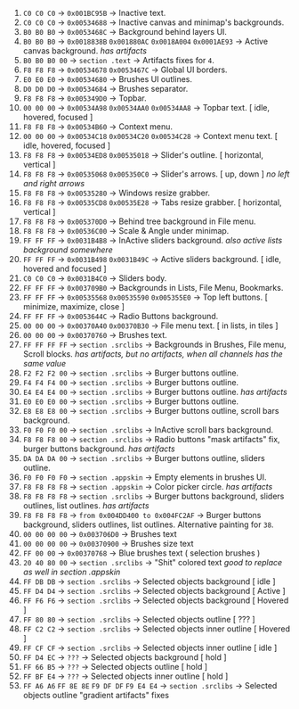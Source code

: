 1. `C0 C0 C0` → `0x001BC95B` → Inactive text.
2. `C0 C0 C0` → `0x00534688` → Inactive canvas and minimap's backgrounds.
3. `B0 B0 B0` → `0x0053468C` → Background behind layers UI.
4. `B0 B0 B0` → `0x0018838B` `0x001880AC` `0x0018A004` `0x0001AE93` → Active canvas background. *has artifacts*
5. `B0 B0 B0 00` → `section .text` → Artifacts fixes for `4`.
6. `F8 F8 F8` → `0x00534678` `0x0053467C` → Global UI borders.
7. `E0 E0 E0` → `0x00534680` → Brushes UI outlines.
8. `D0 D0 D0` → `0x00534684` → Brushes separator.
9. `F8 F8 F8` → `0x005349D0` → Topbar.
10. `00 00 00` → `0x00534A98` `0x00534AA0` `0x00534AA8` → Topbar text. [ idle, hovered, focused ]
11. `F8 F8 F8` → `0x00534B60` → Context menu.
12. `00 00 00` → `0x00534C18` `0x00534C20` `0x00534C28` → Context menu text. [ idle, hovered, focused ]
13. `F8 F8 F8` → `0x00534ED8` `0x00535018` → Slider's outline. [ horizontal, vertical ]
14. `F8 F8 F8` → `0x00535068` `0x005350C0` → Slider's arrows. [ up, down ] *no left and right arrows* 
15. `F8 F8 F8` → `0x00535280` → Windows resize grabber.
16. `F8 F8 F8` → `0x00535CD8` `0x00535E28` → Tabs resize grabber. [ horizontal, vertical ]
17. `F8 F8 F8` → `0x005370D0` → Behind tree background in File menu.
18. `F8 F8 F8` → `0x00536C00` → Scale & Angle under minimap.
19. `FF FF FF` → `0x0031B4B8` → InActive sliders background. *also active lists background somewhere*
20. `FF FF FF` → `0x0031B498` `0x0031B49C` → Active sliders background. [ idle, hovered and focused ]
21. `C0 C0 C0` → `0x0031B4C0` → Sliders body.
22. `FF FF FF` → `0x003709B0` → Backgrounds in Lists, File Menu, Bookmarks.
23. `FF FF FF` → `0x00535568` `0x00535590` `0x005355E0` → Top left buttons. [ minimize, maximize, close ]
24. `FF FF FF` → `0x0053644C` → Radio Buttons background.
25. `00 00 00` → `0x00370A40` `0x00370B30` → File menu text. [ in lists, in tiles ]
26. `00 00 00` → `0x00370760` → Brushes text.
27. `FF FF FF FF` → `section .srclibs` → Backgrounds in Brushes, File menu, Scroll blocks. *has artifacts, but no artifacts, when all channels has the same value*
28. `F2 F2 F2 00` → `section .srclibs` → Burger buttons outline.
29. `F4 F4 F4 00` → `section .srclibs` → Burger buttons outline.
30. `E4 E4 E4 00` → `section .srclibs` → Burger buttons outline. *has artifacts*
31. `E0 E0 E0 00` → `section .srclibs` → Burger buttons outline.
32. `E8 E8 E8 00` → `section .srclibs` → Burger buttons outline, scroll bars background.
33. `F0 F0 F0 00` → `section .srclibs` → InActive scroll bars background.
34. `F8 F8 F8 00` → `section .srclibs` → Radio buttons "mask artifacts" fix, burger buttons background. *has artifacts*
35. `DA DA DA 00` → `section .srclibs` → Burger buttons outline, sliders outline.
36. `F0 F0 F0 F0` → `section .appskin` → Empty elements in brushes UI.
37. `F8 F8 F8 F8` → `section .appskin` → Color picker circle. *has artifacts*
38. `F8 F8 F8 F8` → `section .srclibs` → Burger buttons background, sliders outlines, list outlines. *has artifacts*
39. `F8 F8 F8 F8` → `from 0x004DD400 to 0x004FC2AF` → Burger buttons background, sliders outlines, list outlines. Alternative painting for `38`.
40. `00 00 00 00` → `0x003706D0` → Brushes text
41. `00 00 00 00` → `0x00370900` → Brushes size text
42. `FF 00 00` → `0x00370768` → Blue brushes text ( selection brushes )
43. `20 40 80 00` → `section .srclibs` → "Shit" colored text *good to replace as well in section .appskin* 
44. `FF DB DB` → `section .srclibs` → Selected objects background [ idle ]
45. `FF D4 D4` → `section .srclibs` → Selected objects background [ Active ]
46. `FF F6 F6` → `section .srclibs` → Selected objects background [ Hovered ]
47. `FF 80 80` → `section .srclibs` → Selected objects outline [ ??? ]
48. `FF C2 C2` → `section .srclibs` → Selected objects inner outline [ Hovered ]
49. `FF CF CF` → `section .srclibs` → Selected objects inner outline [ idle ]
50. `FF D4 EC` → `???` → Selected objects background [ hold ]
51. `FF 66 B5` → `???` → Selected objects outline [ hold ]
52. `FF BF E4` → `???` → Selected objects inner outline [ hold ]
53. `FF A6 A6` `FF 8E 8E` `F9 DF DF` `F9 E4 E4` → `section .srclibs` → Selected objects outline "gradient artifacts" fixes